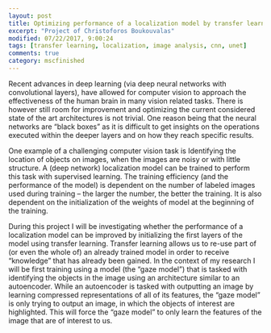 ```yaml
---
layout: post
title: Optimizing performance of a localization model by transfer learning using a novel autoencoder-like architecture
excerpt: "Project of Christoforos Boukouvalas"
modified: 07/22/2017, 9:00:24
tags: [transfer learning, localization, image analysis, cnn, unet]
comments: true
category: mscfinished
---
```


Recent advances in deep learning (via deep neural networks with convolutional layers), have allowed for computer vision to approach the effectiveness of the human brain in many vision related tasks. There is however still room for improvement and optimizing the current considered state of the art architectures is not trivial. One reason being that the neural networks are “black boxes” as it is difficult to get insights on the operations executed within the deeper layers and on how they reach specific results. 

One example of a challenging computer vision task is Identifying the location of objects on images, when the images are noisy or with little structure.  A (deep network) localization model can be trained to perform this task with supervised learning.  The training efficiency (and the performance of the model) is dependent on the number of labeled images used during training – the larger the number, the better the training. It is also dependent on the initialization of the weights of model at the beginning of the training.

During this project I will be investigating whether the performance of a localization model can be improved by initializing the first layers of the model using transfer learning. Transfer learning allows us to re-use part of (or even the whole of) an already trained model in order to receive “knowledge” that has already been gained. In the context of my research I will be first training using a model (the “gaze model”) that is tasked with identifying the objects in the image using an architecture similar to an autoencoder. While an autoencoder is tasked with outputting an image by learning compressed representations of all of its features, the “gaze model” is only trying to output an image, in which the objects of interest are highlighted. This will force the “gaze model” to only learn the features of the image that are of interest to us.

